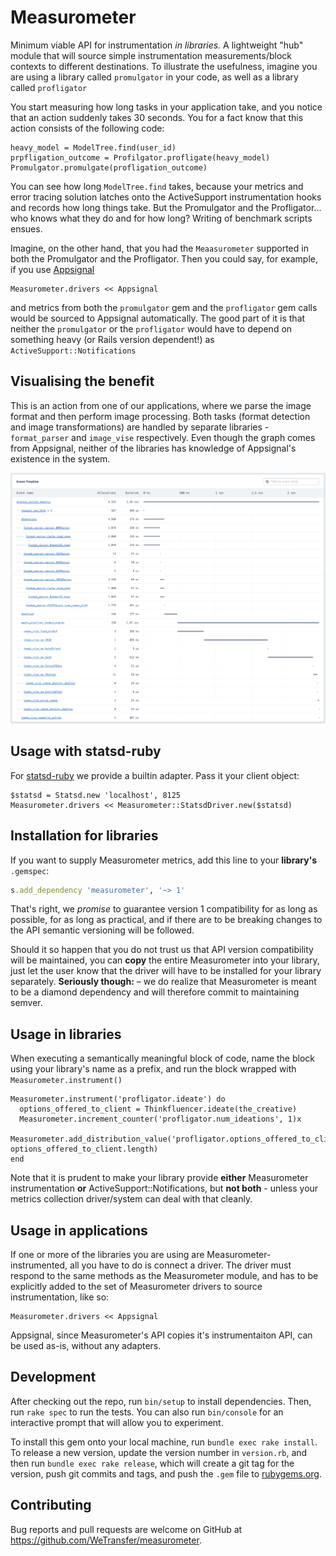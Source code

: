 # Measurometer

Minimum viable API for instrumentation _in libraries._ A lightweight "hub" module that
will source simple instrumentation measurements/block contexts to different destinations. To illustrate the usefulness,
imagine you are using a library called `promulgator` in your code, as well as a library called `profligator`

You start measuring how long tasks in your application take, and you notice that an action suddenly takes 30 seconds.
You for a fact know that this action consists of the following code:

```
heavy_model = ModelTree.find(user_id)
prpfligation_outcome = Profilgator.profligate(heavy_model)
Promulgator.promulgate(profligation_outcome)
```

You can see how long `ModelTree.find` takes, because your metrics and error tracing solution latches onto the ActiveSupport
instrumentation hooks and records how long things take. But the Promulgator and the Profligator... who knows
what they do and for how long? Writing of benchmark scripts ensues.

Imagine, on the other hand, that you had the `Meaasurometer` supported in both the Promulgator and the Profligator.
Then you could say, for example, if you use [Appsignal](https://appsignal.com)

```
Measurometer.drivers << Appsignal
```

and metrics from both the `promulgator` gem and the `profligator` gem calls would be sourced to Appsignal automatically.
The good part of it is that neither the `promulgator` or the `profligator` would have to depend on something
heavy (or Rails version dependent!) as `ActiveSupport::Notifications`

## Visualising the benefit

This is an action from one of our applications, where we parse the image format and then perform image processing.
Both tasks (format detection and image transformations) are handled by separate libraries - `format_parser` and
`image_vise` respectively. Even though the graph comes from Appsignal, neither of the libraries has knowledge
of Appsignal's existence in the system.

![Appsignal action with Measurometer sources](measurometer_in_practice.png)

## Usage with statsd-ruby

For [statsd-ruby](https://github.com/reinh/statsd) we provide a builtin adapter. Pass it your client object:

```
$statsd = Statsd.new 'localhost', 8125
Measurometer.drivers << Measurometer::StatsdDriver.new($statsd)
```

## Installation for libraries

If you want to supply Measurometer metrics, add this line to your **library's** `.gemspec`:

```ruby
s.add_dependency 'measurometer', '~> 1'
```

That's right, we _promise_ to guarantee version 1 compatibility for as long as possible, for as long
as practical, and if there are to be breaking changes to the API semantic versioning will be followed.

Should it so happen that you do not trust us that API version compatibility will be maintained,
you can **copy** the entire Measurometer into your library, just let the user know that the driver
will have to be installed for your library separately. **Seriously though:** – we do realize
that Measurometer is meant to be a diamond dependency and will therefore commit to maintaining semver.

## Usage in libraries

When executing a semantically meaningful block of code, name the block using your library's name as a prefix,
and run the block wrapped with `Measurometer.instrument()`

```
Measurometer.instrument('profligator.ideate') do
  options_offered_to_client = Thinkfluencer.ideate(the_creative)
  Measurometer.increment_counter('profligator.num_ideations', 1)x
  Measurometer.add_distribution_value('profligator.options_offered_to_client_per_ideation', options_offered_to_client.length)
end
```

Note that it is prudent to make your library provide **either** Measurometer instrumentation **or** ActiveSupport::Notifications,
but **not both** - unless your metrics collection driver/system can deal with that cleanly.

## Usage in applications

If one or more of the libraries you are using are Measurometer-instrumented, all you have to do is
connect a driver. The driver must respond to the same methods as the Measurometer module, and has to
be explicitly added to the set of Measurometer drivers to source instrumentation, like so:

```
Measurometer.drivers << Appsignal
```

Appsignal, since Measurometer's API copies it's instrumentaiton API, can be used as-is,
without any adapters.

## Development

After checking out the repo, run `bin/setup` to install dependencies. Then, run `rake spec` to run the tests. You can also run `bin/console` for an interactive prompt that will allow you to experiment.

To install this gem onto your local machine, run `bundle exec rake install`. To release a new version, update the version number in `version.rb`, and then run `bundle exec rake release`, which will create a git tag for the version, push git commits and tags, and push the `.gem` file to [rubygems.org](https://rubygems.org).

## Contributing

Bug reports and pull requests are welcome on GitHub at https://github.com/WeTransfer/measurometer.

